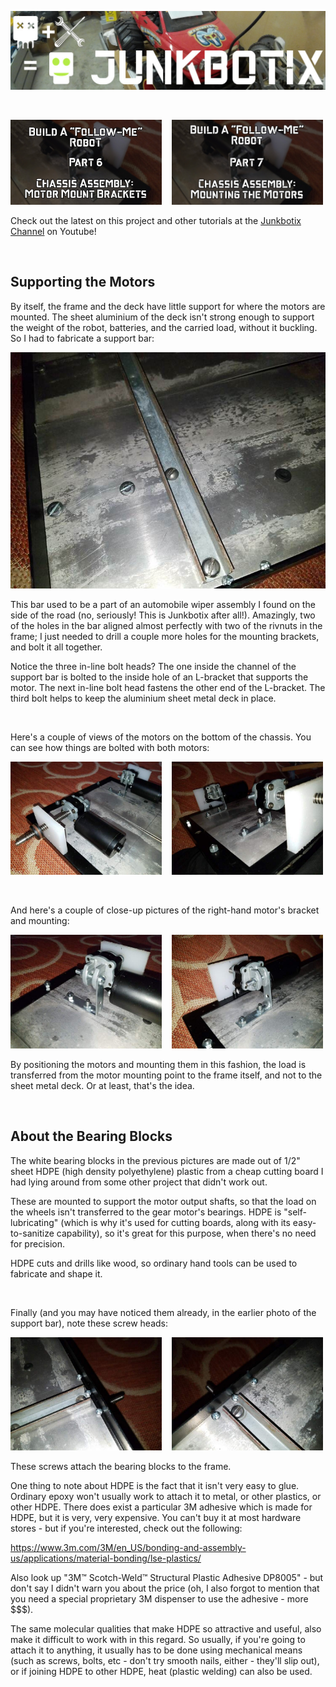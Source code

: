 ![Junkbotix Banner](./images/banner-1024px.jpg)

<br>

<a href="https://www.youtube.com/watch?v=DKjOhdwGVQc"><img src="./images/motor-mount-brackets-720px.jpg" width="48%" /></a>&nbsp;&nbsp;&nbsp;&nbsp;<a href="https://www.youtube.com/watch?v=-lXxRHiNbhw"><img src="./images/motor-mounting-720px.jpg" width="48%" /></a>

Check out the latest on this project and other tutorials at the [Junkbotix Channel](https://www.youtube.com/channel/UCNxQ47xBEYjD-mey_lxj9Aw) on Youtube!

<br>

## Supporting the Motors

By itself, the frame and the deck have little support for where the motors are mounted. The sheet aluminium of the deck isn't strong enough to support the weight of the robot, batteries, and the carried load, without it buckling. So I had to fabricate a support bar:

![Motor Support Bar](./images/motor-support-bar-720px.jpg)

This bar used to be a part of an automobile wiper assembly I found on the side of the road (no, seriously! This is Junkbotix after all!). Amazingly, two of the holes in the bar aligned almost perfectly with two of the rivnuts in the frame; I just needed to drill a couple more holes for the mounting brackets, and bolt it all together.

Notice the three in-line bolt heads? The one inside the channel of the support bar is bolted to the inside hole of an L-bracket that supports the motor. The next in-line bolt head fastens the other end of the L-bracket. The third bolt helps to keep the aluminium sheet metal deck in place. 

<br>

Here's a couple of views of the motors on the bottom of the chassis. You can see how things are bolted with both motors:

<img src="./images/both-motors-front-720px.jpg" width="48%" />&nbsp;&nbsp;&nbsp;&nbsp;<img src="./images/both-motors-rear-720px.jpg" width="48%" />

<br>

And here's a couple of close-up pictures of the right-hand motor's bracket and mounting:

<img src="./images/rh-motor-front-720px.jpg" width="48%" />&nbsp;&nbsp;&nbsp;&nbsp;<img src="./images/rh-motor-rear-720px.jpg" width="48%" />

By positioning the motors and mounting them in this fashion, the load is transferred from the motor mounting point to the frame itself, and not to the sheet metal deck. Or at least, that's the idea.

<br>

## About the Bearing Blocks

The white bearing blocks in the previous pictures are made out of 1/2" sheet HDPE (high density polyethylene) plastic from a cheap cutting board I had lying around from some other project that didn't work out. 

These are mounted to support the motor output shafts, so that the load on the wheels isn't transferred to the gear motor's bearings. HDPE is "self-lubricating" (which is why it's used for cutting boards, along with its easy-to-sanitize capability), so it's great for this purpose, when there's no need for precision.

HDPE cuts and drills like wood, so ordinary hand tools can be used to fabricate and shape it. 

<br>

Finally (and you may have noticed them already, in the earlier photo of the support bar), note these screw heads:

<img src="./images/rh-bearing-block-screws-720px.jpg" width="48%" />&nbsp;&nbsp;&nbsp;&nbsp;<img src="./images/lh-bearing-block-screws-720px.jpg" width="48%" />

These screws attach the bearing blocks to the frame. 

One thing to note about HDPE is the fact that it isn't very easy to glue. Ordinary epoxy won't usually work to attach it to metal, or other plastics, or other HDPE. There does exist a particular 3M adhesive which is made for HDPE, but it is very, very expensive. You can't buy it at most hardware stores - but if you're interested, check out the following:

https://www.3m.com/3M/en_US/bonding-and-assembly-us/applications/material-bonding/lse-plastics/

Also look up "3M™ Scotch-Weld™ Structural Plastic Adhesive DP8005" - but don't say I didn't warn you about the price (oh, I also forgot to mention that you need a special proprietary 3M dispenser to use the adhesive - more $$$).

The same molecular qualities that make HDPE so attractive and useful, also make it difficult to work with in this regard. So usually, if you're going to attach it to anything, it usually has to be done using mechanical means (such as screws, bolts, etc - don't try smooth nails, either - they'll slip out), or if joining HDPE to other HDPE, heat (plastic welding) can also be used.